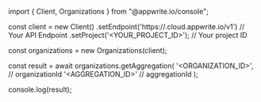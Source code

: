 import { Client, Organizations } from "@appwrite.io/console";

const client = new Client()
    .setEndpoint('https://<REGION>.cloud.appwrite.io/v1') // Your API Endpoint
    .setProject('<YOUR_PROJECT_ID>'); // Your project ID

const organizations = new Organizations(client);

const result = await organizations.getAggregation(
    '<ORGANIZATION_ID>', // organizationId
    '<AGGREGATION_ID>' // aggregationId
);

console.log(result);
